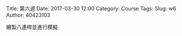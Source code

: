 Title: 第六週
Date: 2017-03-30 12:00
Category: Course
Tags: 
Slug: w6
Author: 40423103

繪製八連桿並進行模擬

<!-- PELICAN_END_SUMMARY -->

